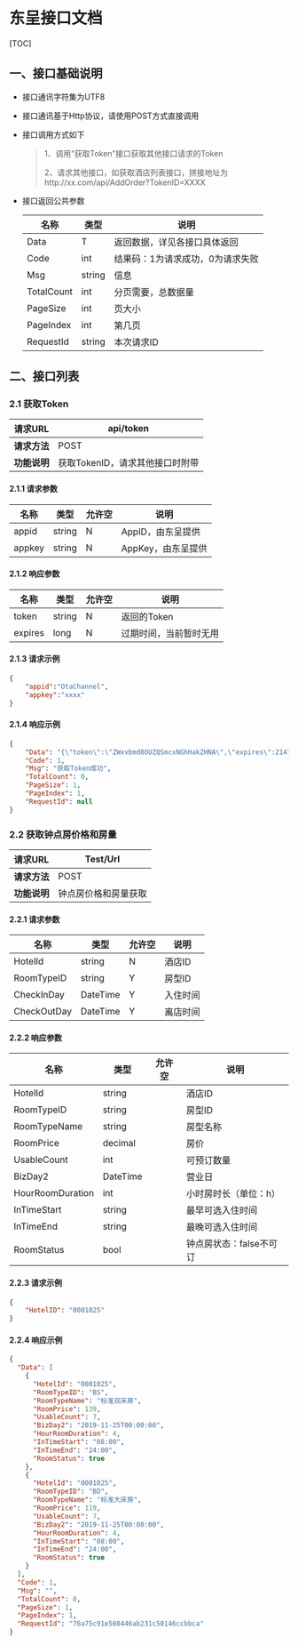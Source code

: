 # 东呈接口文档

[TOC]



## 一、接口基础说明

- 接口通讯字符集为UTF8

- 接口通讯基于Http协议，请使用POST方式直接调用

- 接口调用方式如下

  > 1、调用“获取Token”接口获取其他接口请求的Token
  >
  > 2、请求其他接口，如获取酒店列表接口，拼接地址为http://xx.com/api/AddOrder?TokenID=XXXX

- 接口返回公共参数

  | 名称       | 类型   | 说明                             |
  | ---------- | ------ | -------------------------------- |
  | Data       | T      | 返回数据，详见各接口具体返回     |
  | Code       | int    | 结果码：1为请求成功，0为请求失败 |
  | Msg        | string | 信息                             |
  | TotalCount | int    | 分页需要，总数据量               |
  | PageSize   | int    | 页大小                           |
  | PageIndex  | int    | 第几页                           |
  | RequestId  | string | 本次请求ID                       |

  



## 二、接口列表

### 2.1 获取Token

| 请求URL      | api/token                       |
| ------------ | ------------------------------- |
| **请求方法** | POST                            |
| **功能说明** | 获取TokenID，请求其他接口时附带 |



#### 2.1.1 请求参数

| 名称   | 类型   | 允许空 | 说明               |
| ------ | ------ | ------ | ------------------ |
| appid  | string | N      | AppID，由东呈提供  |
| appkey | string | N      | AppKey，由东呈提供 |



#### 2.1.2 响应参数

| 名称    | 类型   | 允许空 | 说明                   |
| ------- | ------ | ------ | ---------------------- |
| token   | string | N      | 返回的Token            |
| expires | long   | N      | 过期时间，当前暂时无用 |



#### 2.1.3 请求示例

```json
{
	"appid":"OtaChannel",
	"appkey":"xxxx"
}
```

#### 2.1.4 响应示例

```json
{
    "Data": "{\"token\":\"ZWxvbmd8OUZQSmcxNGhHakZHNA\",\"expires\":2147483647}",
    "Code": 1,
    "Msg": "获取Token成功",
    "TotalCount": 0,
    "PageSize": 1,
    "PageIndex": 1,
    "RequestId": null
}
```



### 2.2 获取钟点房价格和房量

| 请求URL      | Test/Url             |
| ------------ | -------------------- |
| **请求方法** | POST                 |
| **功能说明** | 钟点房价格和房量获取 |



#### 2.2.1  请求参数



| 名称        | 类型     | 允许空 | 说明     |
| ----------- | -------- | ------ | -------- |
| HotelId     | string   | N      | 酒店ID   |
| RoomTypeID  | string   | Y      | 房型ID   |
| CheckInDay  | DateTime | Y      | 入住时间 |
| CheckOutDay | DateTime | Y      | 离店时间 |



#### 2.2.2 响应参数

| 名称             | 类型     | 允许空 | 说明                    |
| ---------------- | -------- | ------ | ----------------------- |
| HotelId          | string   |        | 酒店ID                  |
| RoomTypeID       | string   |        | 房型ID                  |
| RoomTypeName     | string   |        | 房型名称                |
| RoomPrice        | decimal  |        | 房价                    |
| UsableCount      | int      |        | 可预订数量              |
| BizDay2          | DateTime |        | 营业日                  |
| HourRoomDuration | int      |        | 小时房时长（单位：h）   |
| InTimeStart      | string   |        | 最早可选入住时间        |
| InTimeEnd        | string   |        | 最晚可选入住时间        |
| RoomStatus       | bool     |        | 钟点房状态：false不可订 |

#### 2.2.3 请求示例

```json
{
	"HotelID": "0001025"
}
```

#### 2.2.4 响应示例

```json
{
  "Data": [
    {
      "HotelId": "0001025",
      "RoomTypeID": "BS",
      "RoomTypeName": "标准双床房",
      "RoomPrice": 139,
      "UsableCount": 7,
      "BizDay2": "2019-11-25T00:00:00",
      "HourRoomDuration": 4,
      "InTimeStart": "08:00",
      "InTimeEnd": "24:00",
      "RoomStatus": true
    },
    {
      "HotelId": "0001025",
      "RoomTypeID": "BD",
      "RoomTypeName": "标准大床房",
      "RoomPrice": 119,
      "UsableCount": 7,
      "BizDay2": "2019-11-25T00:00:00",
      "HourRoomDuration": 4,
      "InTimeStart": "08:00",
      "InTimeEnd": "24:00",
      "RoomStatus": true
    }
  ],
  "Code": 1,
  "Msg": "",
  "TotalCount": 0,
  "PageSize": 1,
  "PageIndex": 1,
  "RequestId": "76a75c91e560446ab231c50146ccbbca"
}
```


